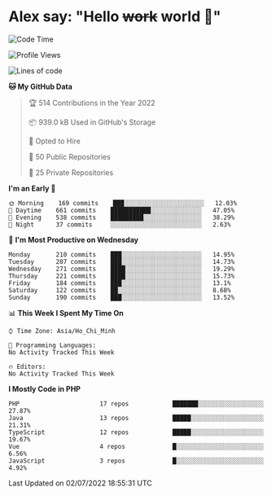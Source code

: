 # Alex say: "Hello ~~work~~ world 🐾"

<!--START_SECTION:waka-->
![Code Time](http://img.shields.io/badge/Code%20Time-0%20secs-blue)

![Profile Views](http://img.shields.io/badge/Profile%20Views-0-blue)

![Lines of code](https://img.shields.io/badge/From%20Hello%20World%20I%27ve%20Written-1%20Million%20lines%20of%20code-blue)

**🐱 My GitHub Data** 

> 🏆 514 Contributions in the Year 2022
 > 
> 📦 939.0 kB Used in GitHub's Storage 
 > 
> 💼 Opted to Hire
 > 
> 📜 50 Public Repositories 
 > 
> 🔑 25 Private Repositories  
 > 
**I'm an Early 🐤** 

```text
🌞 Morning    169 commits    ███░░░░░░░░░░░░░░░░░░░░░░   12.03% 
🌆 Daytime    661 commits    ███████████░░░░░░░░░░░░░░   47.05% 
🌃 Evening    538 commits    █████████░░░░░░░░░░░░░░░░   38.29% 
🌙 Night      37 commits     ░░░░░░░░░░░░░░░░░░░░░░░░░   2.63%

```
📅 **I'm Most Productive on Wednesday** 

```text
Monday       210 commits    ███░░░░░░░░░░░░░░░░░░░░░░   14.95% 
Tuesday      207 commits    ███░░░░░░░░░░░░░░░░░░░░░░   14.73% 
Wednesday    271 commits    ████░░░░░░░░░░░░░░░░░░░░░   19.29% 
Thursday     221 commits    ████░░░░░░░░░░░░░░░░░░░░░   15.73% 
Friday       184 commits    ███░░░░░░░░░░░░░░░░░░░░░░   13.1% 
Saturday     122 commits    ██░░░░░░░░░░░░░░░░░░░░░░░   8.68% 
Sunday       190 commits    ███░░░░░░░░░░░░░░░░░░░░░░   13.52%

```


📊 **This Week I Spent My Time On** 

```text
⌚︎ Time Zone: Asia/Ho_Chi_Minh

💬 Programming Languages: 
No Activity Tracked This Week

🔥 Editors: 
No Activity Tracked This Week

```

**I Mostly Code in PHP** 

```text
PHP                      17 repos            ███████░░░░░░░░░░░░░░░░░░   27.87% 
Java                     13 repos            █████░░░░░░░░░░░░░░░░░░░░   21.31% 
TypeScript               12 repos            █████░░░░░░░░░░░░░░░░░░░░   19.67% 
Vue                      4 repos             █░░░░░░░░░░░░░░░░░░░░░░░░   6.56% 
JavaScript               3 repos             █░░░░░░░░░░░░░░░░░░░░░░░░   4.92%

```



 Last Updated on 02/07/2022 18:55:31 UTC
<!--END_SECTION:waka-->
